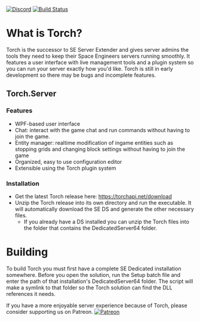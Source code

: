 [![Discord](https://discordapp.com/api/guilds/230191591640268800/widget.png)](https://discord.gg/8uHZykr) [![Build Status](http://build.torchapi.net/job/Torch/job/Torch/job/master/badge/icon)](http://build.torchapi.net/job/Torch/job/Torch/job/master/)

# What is Torch?
Torch is the successor to SE Server Extender and gives server admins the tools they need to keep their Space Engineers servers running smoothly. It features a user interface with live management tools and a plugin system so you can run your server exactly how you'd like. Torch is still in early development so there may be bugs and incomplete features.

## Torch.Server

### Features
* WPF-based user interface
* Chat: interact with the game chat and run commands without having to join the game.
* Entity manager: realtime modification of ingame entities such as stopping grids and changing block settings without having to join the game
* Organized, easy to use configuration editor
* Extensible using the Torch plugin system

### Installation

* Get the latest Torch release here: https://torchapi.net/download
* Unzip the Torch release into its own directory and run the executable. It will automatically download the SE DS and generate the other necessary files.
  - If you already have a DS installed you can unzip the Torch files into the folder that contains the DedicatedServer64 folder.

# Building
To build Torch you must first have a complete SE Dedicated installation somewhere. Before you open the solution, run the Setup batch file and enter the path of that installation's DedicatedServer64 folder. The script will make a symlink to that folder so the Torch solution can find the DLL references it needs.

If you have a more enjoyable server experience because of Torch, please consider supporting us on Patreon.
[![Patreon](http://i.imgur.com/VzzIMgn.png)](https://www.patreon.com/bePatron?u=847269)
